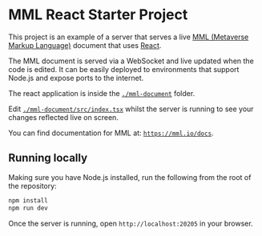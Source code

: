 # MML React Starter Project

This project is an example of a server that serves a live
[MML (Metaverse Markup Language)](https://mml.io/) document that uses [React](https://react.dev/).

The MML document is served via a WebSocket and live updated when the code is edited. It can be easily deployed to 
environments that support Node.js and expose ports to the internet.

The react application is inside the [`./mml-document`](./mml-document) folder. 

Edit [`./mml-document/src/index.tsx`](./mml-document/src/index.tsx) whilst the server is running to see your changes reflected live on screen. 

You can find documentation for MML at: 
[`https://mml.io/docs`](https://mml.io/docs).

## Running locally
Making sure you have Node.js installed, run the following from the root of the repository:

```bash
npm install
npm run dev
```

Once the server is running, open `http://localhost:20205` in your browser.
